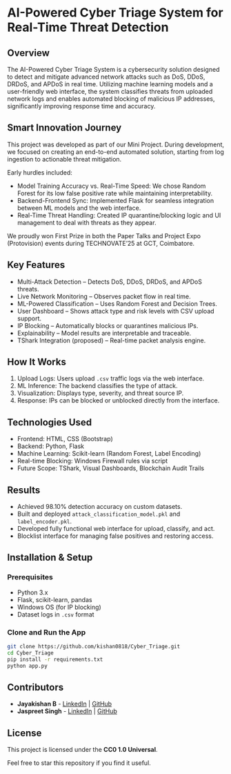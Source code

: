 # AI-Powered Cyber Triage System for Real-Time Threat Detection

## Overview

The AI-Powered Cyber Triage System is a cybersecurity solution designed to detect and mitigate advanced network attacks such as DoS, DDoS, DRDoS, and APDoS in real time. Utilizing machine learning models and a user-friendly web interface, the system classifies threats from uploaded network logs and enables automated blocking of malicious IP addresses, significantly improving response time and accuracy.

## Smart Innovation Journey

This project was developed as part of our Mini Project. During development, we focused on creating an end-to-end automated solution, starting from log ingestion to actionable threat mitigation.

Early hurdles included:
- Model Training Accuracy vs. Real-Time Speed: We chose Random Forest for its low false positive rate while maintaining interpretability.
- Backend-Frontend Sync: Implemented Flask for seamless integration between ML models and the web interface.
- Real-Time Threat Handling: Created IP quarantine/blocking logic and UI management to deal with threats as they appear.

We proudly won First Prize in both the Paper Talks and Project Expo (Protovision) events during TECHNOVATE’25 at GCT, Coimbatore.

## Key Features

- Multi-Attack Detection – Detects DoS, DDoS, DRDoS, and APDoS threats.
- Live Network Monitoring – Observes packet flow in real time.
- ML-Powered Classification – Uses Random Forest and Decision Trees.
- User Dashboard – Shows attack type and risk levels with CSV upload support.
- IP Blocking – Automatically blocks or quarantines malicious IPs.
- Explainability – Model results are interpretable and traceable.
- TShark Integration (proposed) – Real-time packet analysis engine.


## How It Works

1. Upload Logs: Users upload `.csv` traffic logs via the web interface.
2. ML Inference: The backend classifies the type of attack.
3. Visualization: Displays type, severity, and threat source IP.
4. Response: IPs can be blocked or unblocked directly from the interface.

## Technologies Used

- Frontend: HTML, CSS (Bootstrap)
- Backend: Python, Flask
- Machine Learning: Scikit-learn (Random Forest, Label Encoding)
- Real-time Blocking: Windows Firewall rules via script
- Future Scope: TShark, Visual Dashboards, Blockchain Audit Trails

## Results

- Achieved 98.10% detection accuracy on custom datasets.
- Built and deployed `attack_classification_model.pkl` and `label_encoder.pkl`.
- Developed fully functional web interface for upload, classify, and act.
- Blocklist interface for managing false positives and restoring access.

## Installation & Setup

### Prerequisites

- Python 3.x  
- Flask, scikit-learn, pandas  
- Windows OS (for IP blocking)  
- Dataset logs in `.csv` format

### Clone and Run the App

```bash
git clone https://github.com/kishan0818/Cyber_Triage.git
cd Cyber_Triage
pip install -r requirements.txt
python app.py

```

## Contributors
- **Jayakishan B** - [LinkedIn](https://www.linkedin.com/in/jayakishan-balagopal-978613300/) | [GitHub](https://github.com/kishan0818)
- **Jaspreet Singh** - [LinkedIn](https://www.linkedin.com/in/jaspreet-singh-b0366028b/) | [GitHub](https://github.com/Jaspreet51ngh)

## License
This project is licensed under the **CC0 1.0 Universal**.

Feel free to star this repository if you find it useful.



